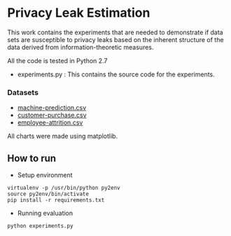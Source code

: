 # Privacy Leak Estimation

This work contains the experiments that are needed to demonstrate if data sets are susceptible to privacy leaks based on the inherent structure of the data derived from information-theoretic measures.


All the code is tested in Python 2.7
- experiments.py : This contains the source code for the experiments.

### Datasets
- [machine-prediction.csv](https://www.kaggle.com/datasets/umerrtx/machine-failure-prediction-using-sensor-data)
- [customer-purchase.csv](https://www.kaggle.com/datasets/rabieelkharoua/predict-customer-purchase-behavior-dataset)
- [employee-attrition.csv](https://www.kaggle.com/datasets/mrsimple07/employee-attrition-data-prediction)


All charts were made using matplotlib.


## How to run
+ Setup environment
```
virtualenv -p /usr/bin/python py2env
source py2env/bin/activate
pip install -r requirements.txt
```

+ Running evaluation
```
python experiments.py
```
